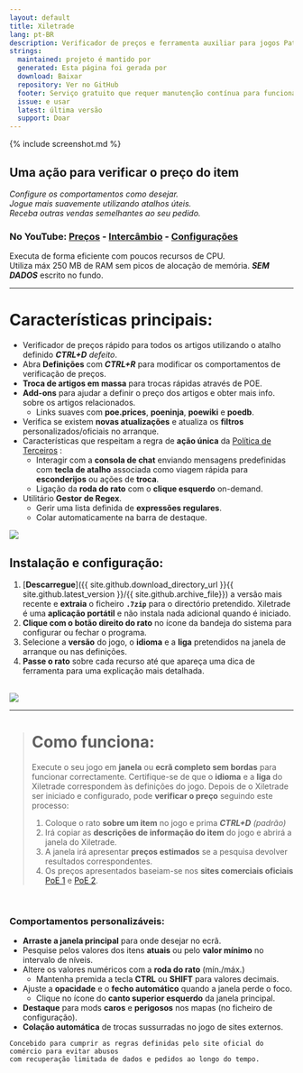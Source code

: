 ```yaml
---
layout: default
title: Xiletrade
lang: pt-BR
description: Verificador de preços e ferramenta auxiliar para jogos Path Of Exile
strings:
  maintained: projeto é mantido por
  generated: Esta página foi gerada por
  download: Baixar
  repository: Ver no GitHub
  footer: Serviço gratuito que requer manutenção contínua para funcionar corretamente.
  issue: e usar
  latest: última versão
  support: Doar
---
```

{% include screenshot.md %} 

## Uma ação para verificar o preço do item

*Configure os comportamentos como desejar.*  
*Jogue mais suavemente utilizando atalhos úteis.*  
*Receba outras vendas semelhantes ao seu pedido.*  

### No YouTube: [Preços](https://youtu.be/4mP3uOsr8oc) - [Intercâmbio](https://youtu.be/6yuLZXTho-A) - [Configurações](https://youtu.be/libdIjrNM-8)<br> 
Executa de forma eficiente com poucos recursos de CPU.  
Utiliza máx 250 MB de RAM sem picos de alocação de memória. 
***SEM DADOS*** escrito no fundo.  

* * * 

# Características principais:

- Verificador de preços rápido para todos os artigos utilizando o atalho definido ***CTRL+D*** *defeito*.
- Abra **Definições** com ***CTRL+R*** para modificar os comportamentos de verificação de preços.
- **Troca de artigos em massa** para trocas rápidas através de POE.
- **Add-ons** para ajudar a definir o preço dos artigos e obter mais info. sobre os artigos relacionados.
	- Links suaves com **poe.prices**, **poeninja**, **poewiki** e **poedb**.
- Verifica se existem **novas atualizações** e atualiza os **filtros** personalizados/oficiais no arranque.
- Características que respeitam a regra de **ação única** da [Política de Terceiros](https://www.pathofexile.com/developer/docs#policy) :
	- Interagir com a **consola de chat** enviando mensagens predefinidas com **tecla de atalho** associada como viagem rápida para **esconderijos** ou ações de **troca**.
	- Ligação da **roda do rato** com o **clique esquerdo** on-demand.
- Utilitário **Gestor de Regex**.
	- Gerir uma lista definida de **expressões regulares**.
	- Colar automaticamente na barra de destaque.  

<img align="center" src="https://github.com/user-attachments/assets/1a3229fe-9f61-4c18-b4de-98e2ee026ace"> 
<br>

## Instalação e configuração:

1. [**Descarregue**]({{ site.github.download_directory_url }}{{ site.github.latest_version }}/{{ site.github.archive_file}}) a versão mais recente e **extraia** o ficheiro **`.7zip`** para o directório pretendido.
Xiletrade é uma **aplicação portátil** e não instala nada adicional quando é iniciado.
2. **Clique com o botão direito do rato** no ícone da bandeja do sistema para configurar ou fechar o programa.
3. Selecione a **versão** do jogo, o **idioma** e a **liga** pretendidos na janela de arranque ou nas definições.
4. **Passe o rato** sobre cada recurso até que apareça uma dica de ferramenta para uma explicação mais detalhada.   
<br>
<img src="https://github.com/user-attachments/assets/2aa8b83a-9144-4b56-8d79-1808aac0d486">
<br>

* * * 

> # Como funciona:
>
> Execute o seu jogo em **janela** ou **ecrã completo sem bordas** para funcionar correctamente.
> Certifique-se de que o **idioma** e a **liga** do Xiletrade correspondem às definições do jogo.
> Depois de o Xiletrade ser iniciado e configurado, pode **verificar o preço** seguindo este processo: 
>   1. Coloque o rato **sobre um item** no jogo e prima ***CTRL+D*** *(padrão)* 
>   2. Irá copiar as **descrições de informação do item** do jogo e abrirá a janela do Xiletrade.
>   3. A janela irá apresentar **preços estimados** se a pesquisa devolver resultados correspondentes.
>   4. Os preços apresentados baseiam-se nos **sites comerciais oficiais** [PoE 1](https://www.pathofexile.com/trade/search/) e [PoE 2](https://www.pathofexile.com/trade2/search/poe2/).  

<br>

### Comportamentos personalizáveis:
* **Arraste a janela principal** para onde desejar no ecrã.
* Pesquise pelos valores dos itens **atuais** ou pelo **valor mínimo** no intervalo de níveis.
* Altere os valores numéricos com a **roda do rato** (mín./máx.)
	* Mantenha premida a tecla **CTRL** ou **SHIFT** para valores decimais.
* Ajuste a **opacidade** e o **fecho automático** quando a janela perde o foco.
	* Clique no ícone do **canto superior esquerdo** da janela principal.
* **Destaque** para mods **caros** e **perigosos** nos mapas (no ficheiro de configuração).
* **Colação automática** de trocas sussurradas no jogo de sites externos.  

```
Concebido para cumprir as regras definidas pelo site oficial do comércio para evitar abusos 
com recuperação limitada de dados e pedidos ao longo do tempo.
```